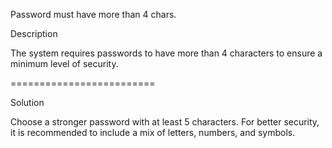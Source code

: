 Password must have more than 4 chars.

Description

The system requires passwords to have more than 4 characters to ensure a minimum level of security.

=========================

Solution

Choose a stronger password with at least 5 characters.
For better security, it is recommended to include a mix of letters, numbers, and symbols.